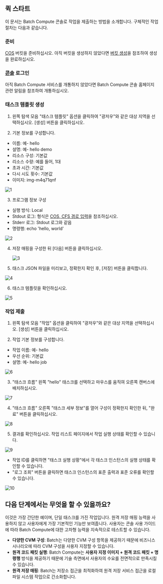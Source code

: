 ## 퀵 스타트
이 문서는 Batch Compute 콘솔로 작업을 제출하는 방법을 소개합니다. 구체적인 작업 절차는 다음과 같습니다.
### 준비
[COS](https://intl.cloud.tencent.com/document/product/436) 버킷을 준비하십시오. 아직 버킷을 생성하지 않았다면 [버킷 생성](https://intl.cloud.tencent.com/document/product/436/6232)을 참조하여 생성을 완료하십시오.

### [콘솔]() 로그인
아직 Batch Compute 서비스를 개통하지 않았다면 Batch Compute 콘솔 홈페이지 관련 알림을 참조하여 개통하십시오.

### 태스크 템플릿 생성

1. 왼쪽 탐색 모음 "태스크 템플릿" 옵션을 클릭하여 "광저우"와 같은 대상 지역을 선택하십시오. [생성] 버튼을 클릭하십시오.

2. 기본 정보를 구성합니다.
  * 이름: 예- hello
  * 설명: 예- hello demo
  * 리소스 구성: 기본값
  * 리소스 수량: 예를 들어, 1대
  * 초과 시간: 기본값
  * 다시 시도 횟수: 기본값
  * 이미지: img-m4q71qnf
  
![1](https://main.qcloudimg.com/raw/d41672fb4c479f0b0949255661ed8b37.png)

3. 프로그램 정보 구성
  * 실행 방식: Local
  * Stdout 로그: 형식은 [COS, CFS 경로 입력](https://cloud.tencent.com/document/product/599/13996)을 참조하십시오.
  * Stderr 로그: Stdout 로그와 같음
  * 명령행: echo 'hello, world'
  
![2](https://main.qcloudimg.com/raw/9f35c7e4f23bc24716bf169085aa55de.png)

4. 저장 매핑을 구성한 뒤 [다음] 버튼을 클릭하십시오.

   ![3](https://main.qcloudimg.com/raw/bdcf6c662556c52defa78ef4cb81412a.png)

5. 태스크 JSON 파일을 미리보고, 정확한지 확인 후, [저장] 버튼을 클릭합니다.

  ![4](https://main.qcloudimg.com/raw/13c0833df655ff7ad1d5b7e15dc938dd.png)

6. 태스크 템플릿을 확인하십시오.

  ![5](https://main.qcloudimg.com/raw/a7b5820d223ee50c04a5cd6e2e6b585c.png)

### 작업 제출
1. 왼쪽 탐색 모음 "작업" 옵션을 클릭하여 "광저우"와 같은 대상 지역을 선택하십시오. [생성] 버튼을 클릭하십시오.

2. 작업 기본 정보를 구성합니다.
  * 작업 이름: 예- hello
  * 우선 순위: 기본값
  * 설명: 예- hello job
  
  ![6](https://main.qcloudimg.com/raw/b61d5d12a4afdc0d2292f27ceacbc61b.png)

3. "태스크 흐름" 왼쪽 "hello" 태스크를 선택하고 마우스를 움직여 오른쪽 캔버스에 배치하십시오.

  ![7](https://main.qcloudimg.com/raw/05ebaae417f50aa2fd85057546b5cf69.png)

4. "태스크 흐름" 오른쪽 "태스크 세부 정보"를 열어 구성이 정확한지 확인한 뒤, "완료" 버튼을 클릭하십시오.

![8](https://main.qcloudimg.com/raw/0e446dca39ecc0c520f830ec15faa27d.png)

5. 결과를 확인하십시오. 작업 리스트 페이지에서 작업 실행 상태를 확인할 수 있습니다.

  ![9](https://main.qcloudimg.com/raw/7685866d2fc13f65c13b28d6c0eaf1e6.png)
  
 - 작업 ID를 클릭하면 "태스크 실행 상황"에서 각 태스크 인스턴스의 실행 상태를 확인할 수 있습니다.
 - "로그 조회" 버튼을 클릭하면 태스크 인스턴스의 표준 출력과 표준 오류를 확인할 수 있습니다.

  ![10](https://main.qcloudimg.com/raw/d55d8e331f3bc2637c5c73dc22ffc6b1.png)

## 다음 단계에서는 무엇을 할 수 있을까요?

이것은 가장 간단한 예이며, 단일 태스크를 가진 작업입니다. 원격 저장 매핑 능력을 사용하지 않고 사용자에게 가장 기본적인 기능만 보여줍니다. 사용자는 콘솔 사용 가이드에 따라 Batch Compute에 대한 고차형 능력을 지속적으로 테스트할 수 있습니다.
- **다양한 CVM 구성**: Batch는 다양한 CVM 구성 항목을 제공하기 때문에 비즈니스 시나리오에 따라 CVM 구성을 사용자 지정할 수 있습니다.
- **원격 코드 패킷 실행**: Batch Compute는 **사용자 지정 이미지 + 원격 코드 패킷 + 명령행** 방식을 제공하기 때문에 기술 측면에서 사용자의 수요를 전면적으로 만족시킬 수 있습니다.
- **원격 저장 매핑**: Batch는 저장소 접근을 최적화하여 원격 저장 서비스 접근을 로컬 파일 시스템 작업으로 간소화합니다.
